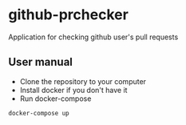 # github-prchecker
Application for checking github user's pull requests


## User manual
  - Clone the repository to your computer
  - Install docker if you don't have it
  - Run docker-compose
```shell
docker-compose up
```

